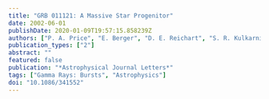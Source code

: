 ```yaml
---
title: "GRB 011121: A Massive Star Progenitor"
date: 2002-06-01
publishDate: 2020-01-09T19:57:15.858239Z
authors: ["P. A. Price", "E. Berger", "D. E. Reichart", "S. R. Kulkarni", "S. A. Yost", "R. Subrahmanyan", "R. M. Wark", "M. H. Wieringa", "D. A. Frail", "J. Bailey", "B. Boyle", "E. Corbett", "K. Gunn", "S. D. Ryder", "N. Seymour", "K. Koviak", "P. McCarthy", "M. Phillips", "T. S. Axelrod", "J. S. Bloom", "S. G. Djorgovski", "D. W. Fox", "T. J. Galama", "F. A. Harrison", "K. Hurley", "R. Sari", "B. P. Schmidt", "M. J. I. Brown", "T. Cline", "F. Frontera", "C. Guidorzi", "E. Montanari"]
publication_types: ["2"]
abstract: ""
featured: false
publication: "*Astrophysical Journal Letters*"
tags: ["Gamma Rays: Bursts", "Astrophysics"]
doi: "10.1086/341552"
---
```


